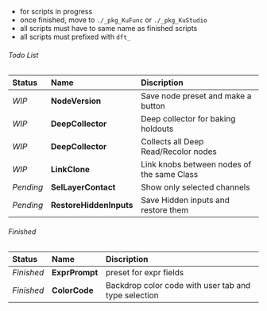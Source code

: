- for scripts in progress
- once finished, move to `./_pkg_KuFunc` or `./_pkg_KuStudio`
- all scripts must have to same name as finished scripts
- all scripts must prefixed with `dft_`


###### Todo List
|Status|Name|Discription|
| :--- | :---- | :---- |
| *WIP* | **NodeVersion** | Save node preset and make a button
| *WIP* | **DeepCollector** | Deep collector for baking holdouts
| *WIP* | **DeepCollector** | Collects all Deep Read/Recolor nodes
| *WIP* | **LinkClone** | Link knobs between nodes of the same Class
| *Pending* | **SelLayerContact** | Show only selected channels
| *Pending* | **RestoreHiddenInputs** | Save Hidden inputs and restore them


###### Finished
|Status|Name|Discription|
| :--- | :---- | :---- |
| *Finished* | **ExprPrompt** | preset for expr fields
| *Finished* | **ColorCode** | Backdrop color code with user tab and type selection
